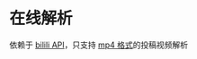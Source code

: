 # 在线解析 <Badge type="warning" text="beta"/> <Badge type="tip" text="🧪 实验性功能"/>

依赖于 [bilili API](../api/)，只支持 [mp4 格式](../cli/#源格式修改)的投稿视频解析

<OnlineParseTool />
